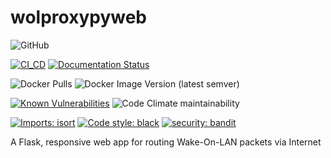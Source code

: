 # wolproxypyweb
![GitHub](https://img.shields.io/github/license/bateman/wolproxypyweb)

[![CI_CD](https://github.com/bateman/wolproxypyweb/actions/workflows/CI_CD.yml/badge.svg)](https://github.com/bateman/wolproxypyweb/actions/workflows/CI_CD.yml)
[![Documentation Status](https://readthedocs.org/projects/wolproxypy/badge/?version=latest)](https://wolproxypyweb.readthedocs.io/en/latest/?badge=latest)

![Docker Pulls](https://img.shields.io/docker/pulls/bateman/wolproxypyweb)
![Docker Image Version (latest semver)](https://img.shields.io/docker/v/bateman/wolproxypyweb)

[![Known Vulnerabilities](https://snyk.io/test/github/bateman/wolproxypyweb/badge.svg)](https://snyk.io/test/github/bateman/wolproxypyweb)
![Code Climate maintainability](https://img.shields.io/codeclimate/maintainability/bateman/wolproxypyweb)

[![Imports: isort](https://img.shields.io/badge/%20imports-isort-%231674b1?style=flat&labelColor=ef8336)](https://pycqa.github.io/isort/)
[![Code style: black](https://img.shields.io/badge/code%20style-black-000000.svg)](https://github.com/psf/black)
[![security: bandit](https://img.shields.io/badge/security-bandit-yellow.svg)](https://github.com/PyCQA/bandit)

A Flask, responsive web app for routing Wake-On-LAN packets via Internet
